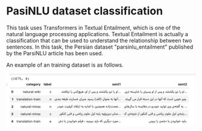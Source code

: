 # PasiNLU dataset classification
 
This task uses Transformers in Textual Entailment, which is one of the natural language processing applications. Textual Entailment is actually a classification that can be used to understand the relationship between two sentences. In this task, the Persian dataset "parsinlu_entailment" published by the ParsiNLU article has been used.

An example of an training dataset is as follows.


![alt text](./img/Dataset.png)